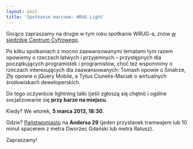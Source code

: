 ```yaml
---
layout: post
title: 'Spotkanie marcowe: WRUG Light'
---
```


Gorąco zapraszamy na drugie w tym roku spotkanie WRUG-a,
znów [w siedzibie Centrum Cyfrowego](http://panstwomiasto.pl).

Po kilku spotkaniach z mocno zaawansowanymi tematami tym razem
opowiemy o rzeczach łatwych i przyjemnych – przystępnych dla
początkujących programistek i programistów, choć też wspomnimy
o rzeczach interesujących dla zaawansowanych: Tomash opowie
o Sinatrze, Zły opowie o jQuery Mobile, a Tytus Ciunelis-Maciak
o wirtualnych środowiskach deweloperskich.

Do tego oczywiście lightning talki (jeśli zgłoszą się
chętni) i ogólne socjalizowanie się **przy barze na miejscu**.

Kiedy? We wtorek, **5 marca 2013, 18:30**.

Gdzie? [Państwomiasto](http://panstwomiasto.pl) na
**Andersa 29** (jeden przystanek tramwajem lub 10
minut spacerem z metra Dworzec Gdański lub metra Ratusz).

Zapraszamy!
